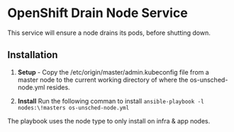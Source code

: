 # OpenShift Drain Node Service
This service will ensure a node drains its pods, before shutting down.

## Installation
1. **Setup** - Copy the /etc/origin/master/admin.kubeconfig file from a master node to the current working directory of where the os-unsched-node.yml resides.

2. **Install** Run the following comman to install 
`ansible-playbook -l nodes:\!masters os-unsched-node.yml`


The playbook uses the node type to only install on infra & app nodes.


